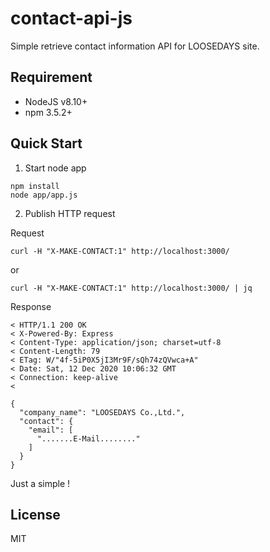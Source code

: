 # contact-api-js

Simple retrieve contact information API for LOOSEDAYS site.

## Requirement

- NodeJS v8.10+
- npm 3.5.2+

## Quick Start

1. Start node app

```
npm install
node app/app.js
```

2. Publish HTTP request

Request

```
curl -H "X-MAKE-CONTACT:1" http://localhost:3000/
```

or

```
curl -H "X-MAKE-CONTACT:1" http://localhost:3000/ | jq
```

Response

```
< HTTP/1.1 200 OK
< X-Powered-By: Express
< Content-Type: application/json; charset=utf-8
< Content-Length: 79
< ETag: W/"4f-5iP0X5jI3Mr9F/sQh74zQVwca+A"
< Date: Sat, 12 Dec 2020 10:06:32 GMT
< Connection: keep-alive
<

{
  "company_name": "LOOSEDAYS Co.,Ltd.",
  "contact": {
    "email": [
      ".......E-Mail........"
    ]
  }
}
```

Just a simple !

## License

MIT

